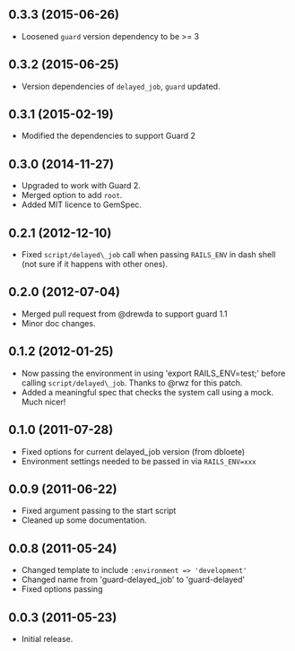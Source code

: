 ## 0.3.3 (2015-06-26)

* Loosened `guard` version dependency to be >= 3

## 0.3.2 (2015-06-25)

* Version dependencies of `delayed_job`, `guard` updated.

## 0.3.1 (2015-02-19)

* Modified the dependencies to support Guard 2

## 0.3.0 (2014-11-27)

* Upgraded to work with Guard 2.
* Merged option to add `root`.
* Added MIT licence to GemSpec.

## 0.2.1 (2012-12-10)

* Fixed `script/delayed\_job` call when passing `RAILS_ENV` in dash shell (not sure if it happens with other ones).

## 0.2.0 (2012-07-04)

* Merged pull request from @drewda to support guard 1.1
* Minor doc changes.

## 0.1.2 (2012-01-25)

* Now passing the environment in using 'export RAILS\_ENV=test;' before calling `script/delayed\_job`. Thanks to @rwz for this patch.
* Added a meaningful spec that checks the system call using a mock. Much nicer!

## 0.1.0 (2011-07-28)

* Fixed options for current delayed_job version (from dbloete)
* Environment settings needed to be passed in via `RAILS_ENV=xxx`

## 0.0.9 (2011-06-22)

* Fixed argument passing to the start script
* Cleaned up some documentation.

## 0.0.8 (2011-05-24)

* Changed template to include `:environment => 'development'`
* Changed name from 'guard-delayed_job' to 'guard-delayed'
* Fixed options passing

## 0.0.3 (2011-05-23)

* Initial release.
